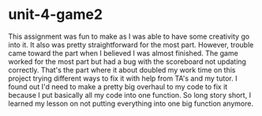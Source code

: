 # unit-4-game2
This assignment was fun to make as I was able to have some creativity go into it. It also was pretty straightforward for the most part. However, trouble came toward the part when I believed I was almost finished. The game worked for the most part but had a bug with the scoreboard not updating correctly. That's the part where it about doubled my work time on this project trying different ways to fix it with help from TA's and my tutor.  I found out I'd need to make a pretty big overhaul to my code to fix it because I put basically all my code into one function. So long story short, I learned my lesson on not putting everything into one big function anymore.
